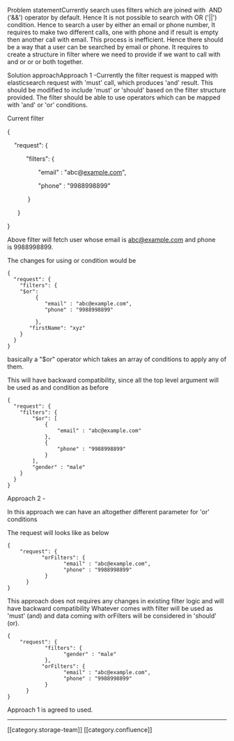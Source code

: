 Problem statementCurrently search uses filters which are joined with  AND ('&&') operator by default. Hence It is not possible to search with OR ('||') condition. Hence to search a user by either an email or phone number, It requires to make two different calls, one with phone and if result is empty then another call with email. This process is inefficient. Hence there should be a way that a user can be searched by email or phone. It requires to create a structure in filter where we need to provide if we want to call with and or or or both together.



Solution approachApproach 1 -Currently the filter request is mapped with elasticsearch request with 'must' call, which produces 'and' result. This should be modified to include 'must' or 'should' based on the filter structure provided. The filter should be able to use operators which can be mapped with 'and' or 'or' conditions.

Current filter

{

    "request": {

           "filters": {

                  "email" : "abc@[example.com](http://example.com)",

                  "phone" : "9988998899"

            }

      }

}

Above filter will fetch user whose email is [abc@example.com](mailto:abc@example.com) and phone is 9988998899.

The changes for using or condition would be


```
{
  "request": {
    "filters": {
	"$or": 
	     {
	        "email" : "abc@example.com",
            "phone" : "9988998899"   
              
	     },
       "firstName": "xyz"
    }
  }
}
```




basically a "$or" operator which takes an array of conditions to apply any of them.

This will have backward compatibility, since all the top level argument will be used as and condition as before


```
{
  "request": {
    "filters": {
		"$or": [
	     	{
	        	"email" : "abc@example.com"
	     	},
            {
                "phone" : "9988998899"
	     	}
		],
        "gender" : "male" 
    }
  }
}
```


Approach 2 -

In this approach we can have an altogether different parameter for 'or' conditions

The request will looks like as below


```
{
    "request": {
           "orFilters": {
                  "email" : "abc@example.com",
                  "phone" : "9988998899"
            }
      }
}
```
This approach does not requires any changes in existing filter logic and will have backward compatibility Whatever comes with filter will be used as 'must' (and) and data coming with orFilters will be considered in 'should' (or).


```
{
    "request": {
			"filters": {
                  "gender" : "male"
            },
           "orFilters": {
                  "email" : "abc@example.com",
                  "phone" : "9988998899"
            }
      }
}
```






Approach 1 is agreed to used.







*****

[[category.storage-team]] 
[[category.confluence]] 
